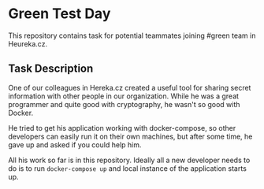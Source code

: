 # Green Test Day

This repository contains task for potential teammates joining #green team in Heureka.cz.

## Task Description

One of our colleagues in Hereka.cz created a useful tool for sharing secret information with
other people in our organization. While he was a great programmer and quite good with cryptography,
he wasn't so good with Docker.

He tried to get his application working with docker-compose, so other developers
can easily run it on their own machines, but after some time, he gave up and asked
if you could help him.

All his work so far is in this repository. Ideally all a new developer needs to do is to run `docker-compose up`
and local instance of the application starts up.
